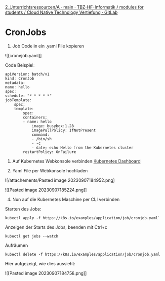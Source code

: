 [2_Unterrichtsressourcen/A · main · TBZ-HF-Informatik / modules for students / Cloud Native Technology Vertiefung · GitLab](https://gitlab.com/ch-tbz-hf/Stud/v-cnt/-/tree/main/2_Unterrichtsressourcen/A)

# CronJobs

1. Job Code in ein .yaml File kopieren

![[cronejob.yaml]]

Code Beispiel:

```
apiVersion: batch/v1
kind: CronJob
metadata:
name: hello
spec:
schedule: "* * * * *"
jobTemplate:
    spec:
    template:
        spec:
        containers:
        - name: hello
            image: busybox:1.28
            imagePullPolicy: IfNotPresent
            command:
            - /bin/sh
            - -c
            - date; echo Hello from the Kubernetes cluster
        restartPolicy: OnFailure
```

1. Auf Kubernetes Webkonsole verbinden [Kubernetes Dashboard](https://10.1.38.36:8443/#/job?namespace=default)

3. Yaml File per Webkonsole hochladen

![/attachements/Pasted image 20230907184952.png]

![[Pasted image 20230907185224.png]]

4. Nun auf die Kubernetes Maschine per CLI verbinden

Starten des Jobs:

```
kubectl apply -f https://k8s.io/examples/application/job/cronjob.yaml`
```

Anzeigen der Starts des Jobs, beenden mit Ctrl+c

```
kubectl get jobs --watch
```

Aufräumen

```
kubectl delete -f https://k8s.io/examples/application/job/cronjob.yaml
```

Hier aufgezeigt, wie dies aussieht:

![[Pasted image 20230907184758.png]]